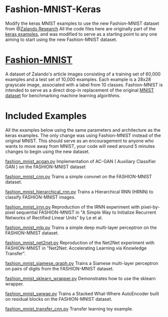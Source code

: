 
# Fashion-MNIST-Keras
Modify the keras MNIST examples to use the new Fashion-MNIST dataset from @[Zalando Research](https://github.com/zalandoresearch)
All the code files here are originally part of the [keras examples](https://github.com/fchollet/keras/tree/master/examples), and was modified to serve as a starting point to any one aiming to start using
the new Fashion-MNIST dataset.

# [Fashion-MNIST](https://github.com/zalandoresearch/fashion-mnist)
A dataset of Zalando's article images consisting of a training set of 60,000 examples and a test set of 10,000 examples. Each example is a 28x28 grayscale image, associated with a label from 10 classes. Fashion-MNIST is intended to serve as a direct drop-in replacement of the original [MNIST dataset](http://yann.lecun.com/exdb/mnist/) for benchmarking machine learning algorithms.

# Included Examples
All the examples below using the same parameters and architecture as the keras examples. The only change was using Fashion-MNIST instead of the original MNIST.
This should serve as an encouragement to anyone who wants to move away from MNIST, your code will need around 5 minutes changes to begin using the new dataset.


[fashion_mnist_acgan.py](fashion_mnist_acgan.py)
Implementation of AC-GAN ( Auxiliary Classifier GAN ) on the FASHION-MNIST dataset

[fashion_mnist_cnn.py](fashion_mnist_cnn.py)
Trains a simple convnet on the FASHION-MNIST dataset.

[fashion_mnist_hierarchical_rnn.py](fashion_mnist_hierarchical_rnn.py)
Trains a Hierarchical RNN (HRNN) to classify FASHION-MNIST images.

[fashion_mnist_irnn.py](fashion_mnist_irnn.py)
Reproduction of the IRNN experiment with pixel-by-pixel sequential FASHION-MNIST in "A Simple Way to Initialize Recurrent Networks of Rectified Linear Units" by Le et al.

[fashion_mnist_mlp.py](fashion_mnist_mlp.py)
Trains a simple deep multi-layer perceptron on the FASHION-MNIST dataset.

[fashion_mnist_net2net.py](fashion_mnist_net2net.py)
Reproduction of the Net2Net experiment with FASHION-MNIST in "Net2Net: Accelerating Learning via Knowledge Transfer".

[fashion_mnist_siamese_graph.py](fashion_mnist_siamese_graph.py)
Trains a Siamese multi-layer perceptron on pairs of digits from the FASHION-MNIST dataset.

[fashion_mnist_sklearn_wrapper.py](fashion_mnist_sklearn_wrapper.py)
Demonstrates how to use the sklearn wrapper.

[fashion_mnist_swwae.py](fashion_mnist_swwae.py)
Trains a Stacked What-Where AutoEncoder built on residual blocks on the FASHION-MNIST dataset.

[fashion_mnist_transfer_cnn.py](fashion_mnist_transfer_cnn.py)
Transfer learning toy example.
